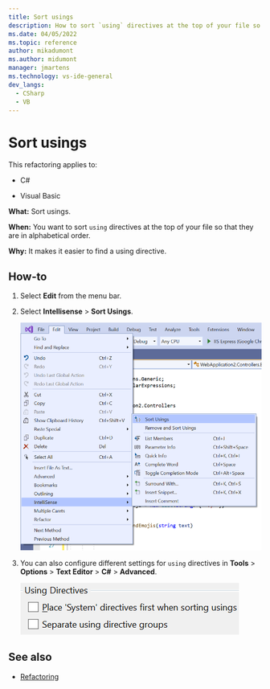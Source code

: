```yaml
---
title: Sort usings
description: How to sort `using` directives at the top of your file so that they are in alphabetical order.
ms.date: 04/05/2022
ms.topic: reference
author: mikadumont
ms.author: midumont
manager: jmartens
ms.technology: vs-ide-general
dev_langs:
  - CSharp
  - VB
---
```

# Sort usings


This refactoring applies to:

- C#

- Visual Basic

**What:** Sort usings.

**When:** You want to sort `using` directives at the top of your file so that they are in alphabetical order. 

**Why:** It makes it easier to find a using directive.

## How-to

1. Select **Edit** from the menu bar.
2. Select **Intellisense** > **Sort Usings**.

   ![Sort usings](media/sort-usings.png)

3. You can also configure different settings for `using` directives in **Tools** > **Options** > **Text Editor** > **C#** > **Advanced**.

   ![Sort usings configuration options](media/sort-usings-configuration-options.png)

## See also

- [Refactoring](../refactoring-in-visual-studio.md)
